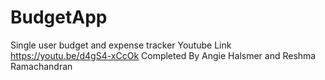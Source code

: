 # BudgetApp
Single user budget and expense tracker
Youtube Link https://youtu.be/d4gS4-xCcOk
Completed By Angie Halsmer and Reshma Ramachandran
